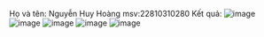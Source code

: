 Họ và tên: Nguyễn Huy Hoàng
msv:22810310280
Kết quả:
![image](https://github.com/user-attachments/assets/bfcb6ca1-e3c6-4289-becd-2e821a274594)
![image](https://github.com/user-attachments/assets/27381c3f-f277-40fa-87ca-e6f399923f18)
![image](https://github.com/user-attachments/assets/1ff91183-eea6-422b-8578-43f70fd7a0db)
![image](https://github.com/user-attachments/assets/5c5b9ad5-5271-4c77-96bc-9c7d0a418d71)
![image](https://github.com/user-attachments/assets/e57781b2-e625-48d9-87a4-1d68cab6b8fc)
